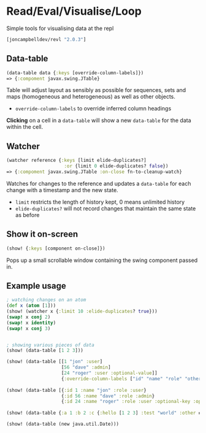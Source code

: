 # Read/Eval/Visualise/Loop

Simple tools for visualising data at the repl

```clojure
[joncampbelldev/revl "2.0.3"]
```

## Data-table

```clojure
(data-table data {:keys [override-column-labels]})
=> {:compoment javax.swing.JTable}
```

Table will adjust layout as sensibly as possible for sequences, sets and maps (homogeneous and heterogeneous) as well as other objects.
* `override-column-labels` to override inferred column headings

**Clicking** on a cell in a `data-table` will show a new `data-table` for the data within the cell.

## Watcher

```clojure
(watcher reference {:keys [limit elide-duplicates?]
                     :or {limit 0 elide-duplicates? false})
=> {:compoment javax.swing.JTable :on-close fn-to-cleanup-watch}
```
                     
Watches for changes to the reference and updates a `data-table` for each change with a timestamp and the new state.
* `limit` restricts the length of history kept, 0 means unlimited history
* `elide-duplicates?` will not record changes that maintain the same state as before

## Show it on-screen

```clojure
(show! {:keys [component on-close]})
```
Pops up a small scrollable window containing the swing component passed in.


## Example usage

```clojure
; watching changes on an atom
(def x (atom [1]))
(show! (watcher x {:limit 10 :elide-duplicates? true}))
(swap! x conj 2)
(swap! x identity)
(swap! x conj 3)


; showing various pieces of data
(show! (data-table [1 2 3]))

(show! (data-table [[1 "jon" :user]
                    [56 "dave" :admin]
                    [24 "roger" :user :optional-value]]
                    {:override-column-labels ["id" "name" "role" "other"]}))
                    
(show! (data-table [{:id 1 :name "jon" :role :user}
                    {:id 56 :name "dave" :role :admin}
                    {:id 24 :name "roger" :role :user :optional-key :optional-value}]))
                    
(show! (data-table {:a 1 :b 2 :c {:hello [1 2 3] :test "world" :other #{2 4}}))

(show! (data-table (new java.util.Date)))
```